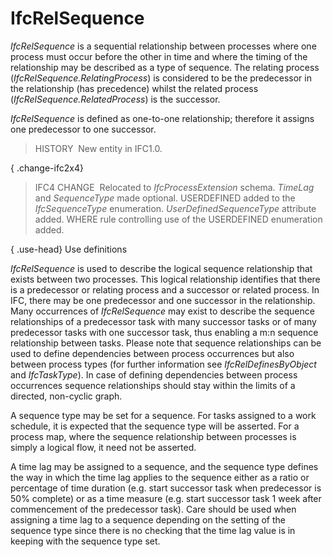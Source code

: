 IfcRelSequence
==============

_IfcRelSequence_ is a sequential relationship between processes where one process must occur before the other in time and where the timing of the relationship may be described as a type of sequence. The relating process (_IfcRelSequence.RelatingProcess_) is considered to be the predecessor in the relationship (has precedence) whilst the related process (_IfcRelSequence.RelatedProcess_) is the successor.

_IfcRelSequence_ is defined as one-to-one relationship; therefore it assigns one predecessor to one successor.

> HISTORY&nbsp; New entity in IFC1.0.

{ .change-ifc2x4}
> IFC4 CHANGE&nbsp; Relocated to _IfcProcessExtension_ schema. _TimeLag_ and _SequenceType_ made optional. USERDEFINED added to the _IfcSequenceType_ enumeration. _UserDefinedSequenceType_ attribute added. WHERE rule controlling use of the USERDEFINED enumeration added.

{ .use-head}
Use definitions

_IfcRelSequence_ is used to describe the logical sequence relationship that exists between two processes. This logical relationship identifies that there is a predecessor or relating process and a successor or related process. In IFC, there may be one predecessor and one successor in the relationship. Many occurrences of _IfcRelSequence_ may exist to describe the sequence relationships of a predecessor task with many successor tasks or of many predecessor tasks with one successor task, thus enabling a m:n sequence relationship between tasks. Please note that sequence relationships can be used to define dependencies between process occurrences but also between process types (for further information see _IfcRelDefinesByObject_ and _IfcTaskType_). In case of defining dependencies between process occurrences sequence relationships should stay within the limits of a directed, non-cyclic graph.

A sequence type may be set for a sequence. For tasks assigned to a work schedule, it is expected that the sequence type will be asserted. For a process map, where the sequence relationship between processes is simply a logical flow, it need not be asserted.

A time lag may be assigned to a sequence, and the sequence type defines the way in which the time lag applies to the sequence either as a ratio or percentage of time duration (e.g. start successor task when predecessor is 50% complete) or as a time measure (e.g. start successor task 1 week after commencement of the predecessor task). Care should be used when assigning a time lag to a sequence depending on the setting of the sequence type since there is no checking that the time lag value is in keeping with the sequence type set.
